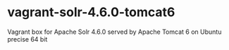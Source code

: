 vagrant-solr-4.6.0-tomcat6
==========================

Vagrant box for Apache Solr 4.6.0 served by Apache Tomcat 6  on Ubuntu precise 64 bit
